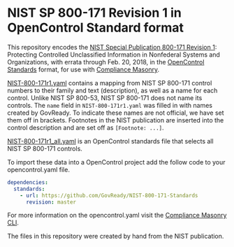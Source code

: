 # NIST SP 800-171 Revision 1 in OpenControl Standard format

This repository encodes the [NIST Special Publication 800-171 Revision 1](http://nvlpubs.nist.gov/nistpubs/SpecialPublications/NIST.SP.800-171r1.pdf): Protecting Controlled Unclassified
Information in Nonfederal Systems and Organizations, with errata through Feb. 20, 2018, in the [OpenControl Standards](https://github.com/opencontrol/schemas) format, for use with [Compliance Masonry](https://github.com/opencontrol/compliance-masonry).

[NIST-800-171r1.yaml](NIST-800-171r1.yaml) contains a mapping from NIST SP 800-171 control numbers to their family and text (description), as well as a name for each control. Unlike NIST SP 800-53, NIST SP 800-171 does not name its controls. The `name` field in `NIST-800-171r1.yaml` was filled in with names created by GovReady. To indicate these names are not official, we have set them off in brackets. Footnotes in the NIST publication are inserted into the control description and are set off as `[Footnote: ...]`.

[NIST-800-171r1_all.yaml](NIST-800-171r1_all.yaml) is an OpenControl standards file that selects all NIST SP 800-171 controls.

To import these data into a OpenControl project add the follow code to your opencontrol.yaml file.

```yaml
dependencies:
  standards:
    - url: https://github.com/GovReady/NIST-800-171-Standards
      revision: master
```


For more information on the opencontrol.yaml visit the [Compliance Masonry CLI](https://github.com/opencontrol/compliance-masonry#creating-an-opencontrol-project).

The files in this repository were created by hand from the NIST publication.
